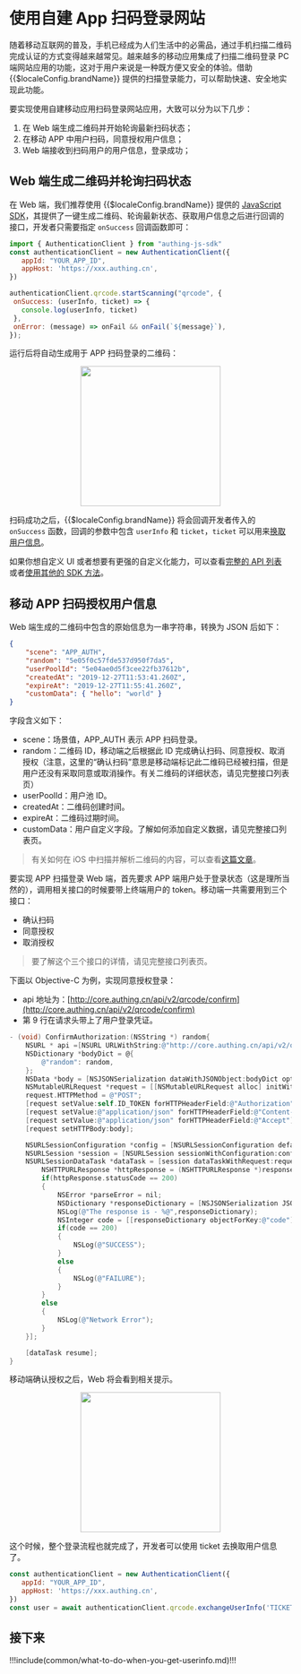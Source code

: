 # 使用自建 App 扫码登录网站

<LastUpdated/>

随着移动互联网的普及，手机已经成为人们生活中的必需品，通过手机扫描二维码完成认证的方式变得越来越常见。越来越多的移动应用集成了扫描二维码登录 PC 端网站应用的功能，这对于用户来说是一种既方便又安全的体验。借助 {{$localeConfig.brandName}} 提供的扫描登录能力，可以帮助快速、安全地实现此功能。

要实现使用自建移动应用扫码登录网站应用，大致可以分为以下几步：

1. 在 Web 端生成二维码并开始轮询最新扫码状态；
2. 在移动 APP 中用户扫码，同意授权用户信息；
3. Web 端接收到扫码用户的用户信息，登录成功；

## Web 端生成二维码并轮询扫码状态

在 Web 端，我们推荐使用 {{$localeConfig.brandName}} 提供的 [JavaScript SDK](/reference/sdk-for-node/authentication/QrCodeAuthenticationClient.md)，其提供了一键生成二维码、轮询最新状态、获取用户信息之后进行回调的接口，开发者只需要指定 `onSuccess` 回调函数即可：

```js
import { AuthenticationClient } from "authing-js-sdk"
const authenticationClient = new AuthenticationClient({
   appId: "YOUR_APP_ID",
   appHost: 'https://xxx.authing.cn',
})

authenticationClient.qrcode.startScanning("qrcode", {
 onSuccess: (userInfo, ticket) => {
   console.log(userInfo, ticket)
 },
 onError: (message) => onFail && onFail(`${message}`),
});
```

运行后将自动生成用于 APP 扫码登录的二维码：

<img src="https://cdn.authing.cn/blog/image%20%28619%29.png" style="display:block;margin: 0 auto;" height="250">

扫码成功之后，{{$localeConfig.brandName}} 将会回调开发者传入的 `onSuccess` 函数，回调的参数中包含 `userInfo` 和 `ticket`，`ticket` 可以用来[换取用户信息](./full-api-list.md#使用-ticket-换取用户信息)。

如果你想自定义 UI 或者想要有更强的自定义化能力，可以查看[完整的 API 列表](./full-api-list.md) 或者[使用其他的 SDK 方法](/reference/sdk-for-node/authentication/QrCodeAuthenticationClient.md)。


## 移动 APP 扫码授权用户信息

Web 端生成的二维码中包含的原始信息为一串字符串，转换为 JSON 后如下：

```json
{
    "scene": "APP_AUTH",
    "random": "5e05f0c57fde537d950f7da5",
    "userPoolId": "5e04ae0d5f3cee22fb37612b",
    "createdAt": "2019-12-27T11:53:41.260Z",
    "expireAt": "2019-12-27T11:55:41.260Z",
    "customData": { "hello": "world" }
}
```

字段含义如下：

- scene：场景值，APP_AUTH 表示 APP 扫码登录。
- random：二维码 ID，移动端之后根据此 ID 完成确认扫码、同意授权、取消授权（注意，这里的“确认扫码”意思是移动端标记此二维码已经被扫描，但是用户还没有采取同意或取消操作。有关二维码的详细状态，请见完整接口列表页）
- userPoolId：用户池 ID。
- createdAt：二维码创建时间。
- expireAt：二维码过期时间。
- customData：用户自定义字段。了解如何添加自定义数据，请见完整接口列表页。

> 有关如何在 iOS 中扫描并解析二维码的内容，可以查看[这篇文章](https://github.com/darkjoin/Learning/wiki/使用AVFoundation读取二维码)。

要实现 APP 扫描登录 Web 端，首先要求 APP 端用户处于登录状态（这是理所当然的），调用相关接口的时候要带上终端用户的 token。移动端一共需要用到三个接口：

- 确认扫码
- 同意授权
- 取消授权

> 要了解这个三个接口的详情，请见完整接口列表页。

下面以 Objective-C 为例，实现同意授权登录：

- api 地址为：[http://core.authing.cn/api/v2/qrcode/confirm](http://core.authing.cn/api/v2/qrcode/confirm)
- 第 9 行在请求头带上了用户登录凭证。

```objectivec
- (void) ConfirmAuthorization:(NSString *) random{
    NSURL * api =[NSURL URLWithString:@"http://core.authing.cn/api/v2/qrcode/confirm"];
    NSDictionary *bodyDict = @{
        @"random": random,
    };
    NSData *body = [NSJSONSerialization dataWithJSONObject:bodyDict options:kNilOptions error:nil];
    NSMutableURLRequest *request = [[NSMutableURLRequest alloc] initWithURL:api];
    request.HTTPMethod = @"POST";
    [request setValue:self.ID_TOKEN forHTTPHeaderField:@"Authorization"];
    [request setValue:@"application/json" forHTTPHeaderField:@"Content-Type"];
    [request setValue:@"application/json" forHTTPHeaderField:@"Accept"];
    [request setHTTPBody:body];

    NSURLSessionConfiguration *config = [NSURLSessionConfiguration defaultSessionConfiguration];
    NSURLSession *session = [NSURLSession sessionWithConfiguration:config];
    NSURLSessionDataTask *dataTask = [session dataTaskWithRequest:request completionHandler:^(NSData *data, NSURLResponse *response, NSError *error) {
        NSHTTPURLResponse *httpResponse = (NSHTTPURLResponse *)response;
        if(httpResponse.statusCode == 200)
        {
            NSError *parseError = nil;
            NSDictionary *responseDictionary = [NSJSONSerialization JSONObjectWithData:data options:0 error:&parseError];
            NSLog(@"The response is - %@",responseDictionary);
            NSInteger code = [[responseDictionary objectForKey:@"code"] integerValue];
            if(code == 200)
            {
                NSLog(@"SUCCESS");
            }
            else
            {
                NSLog(@"FAILURE");
            }
        }
        else
        {
            NSLog(@"Network Error");
        }
    }];

    [dataTask resume];
}
```

移动端确认授权之后，Web 将会看到相关提示。

<img src="https://cdn.authing.cn/blog/image%20%28579%29.png" style="display:block;margin: 0 auto;" height="250">


这个时候，整个登录流程也就完成了，开发者可以使用 ticket 去换取用户信息了。

```javascript
const authenticationClient = new AuthenticationClient({
   appId: "YOUR_APP_ID",
   appHost: 'https://xxx.authing.cn',
})
const user = await authenticationClient.qrcode.exchangeUserInfo('TICKET')
```

## 接下来

!!!include(common/what-to-do-when-you-get-userinfo.md)!!!
